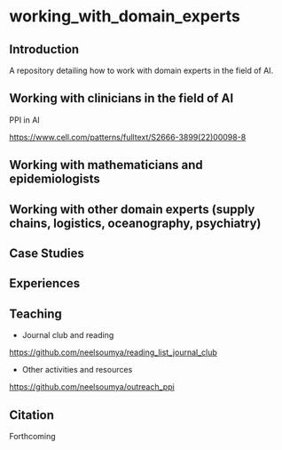 # working_with_domain_experts

## Introduction

A repository detailing how to work with domain experts in the field of AI.


## Working with clinicians in the field of AI

PPI in AI

https://www.cell.com/patterns/fulltext/S2666-3899(22)00098-8

## Working with mathematicians and epidemiologists

## Working with other domain experts (supply chains, logistics, oceanography, psychiatry)

## Case Studies

## Experiences

## Teaching

* Journal club and reading

https://github.com/neelsoumya/reading_list_journal_club

* Other activities and resources

https://github.com/neelsoumya/outreach_ppi

## Citation

Forthcoming



